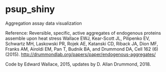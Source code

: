 # psup_shiny
Aggregation assay data visualization

Reference:
Reversible, specific, active aggregates of endogenous proteins assemble upon heat stress
Wallace EWJ, Kear-Scott JL, Pilipenko EV, Schwartz MH, Laskowski PR, Rojek AE, Katanski CD, Riback JA, Dion MF, Franks AM, Airoldi EM, Pan T, Budnik BA, and Drummond DA, Cell 162 (6) (2015).
http://drummondlab.org/papers/paper/endogenous-aggregates/

Code by Edward Wallace, 2015, updates by D. Allan Drummond, 2018.
